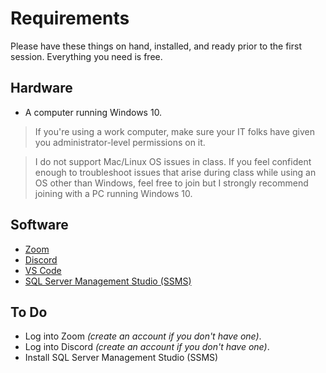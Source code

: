 
# Requirements

Please have these things on hand, installed, and ready prior to the first session. 
Everything you need is free.

## Hardware

- A computer running Windows 10.
> If you're using a work computer, make sure your IT folks have given you administrator-level permissions on it.

> I do not support Mac/Linux OS issues in class. If you feel confident enough to troubleshoot issues that arise during class while using an OS other than Windows, feel free to join but I strongly recommend joining with a PC running Windows 10.

## Software
- [Zoom](https://zoom.us/download)
- [Discord](https://discord.com/download)
- [VS Code](https://code.visualstudio.com/download)
- [SQL Server Management Studio (SSMS)](https://aka.ms/ssmsfullsetup)

## To Do
- Log into Zoom _(create an account if you don't have one)_.
- Log into Discord _(create an account if you don't have one)_.
- Install SQL Server Management Studio (SSMS)